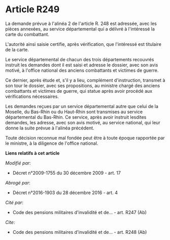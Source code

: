 # Article R249

La demande prévue à l'alinéa 2 de l'article R. 248 est adressée, avec les pièces annexées, au service départemental qui a
délivré à l'intéressé la carte du combattant.

L'autorité ainsi saisie certifie, après vérification, que l'intéressé est titulaire de la carte. 

Le service départemental de chacun des trois départements recouvrés instruit les demandes dont il est saisi et adresse le
dossier, avec son avis motivé, à l'office national des anciens combattants et victimes de guerre. 

Ce dernier, après étude et, s'il y a lieu, complément d'instruction, transmet à son tour le dossier, avec ses propositions,
au ministre chargé des anciens combattants et victimes de guerre, qui statue après avoir procédé aux vérifications
nécessaires. 

Les demandes reçues par un service départemental autre que celui de la Moselle, du Bas-Rhin ou du Haut-Rhin sont transmises
au service départemental du Bas-Rhin. Ce service, après avoir instruit lesdites demandes, les adresse, avec son avis motivé,
au service national, qui leur donne la suite prévue à l'alinéa précédent. 

Toute décision reconnue mal fondée peut être à toute époque rapportée par le ministre, à la diligence de l'office national.

**Liens relatifs à cet article**

_Modifié par_:

  - Décret n°2009-1755 du 30 décembre 2009 - art. 17

_Abrogé par_:

  - Décret n°2016-1903 du 28 décembre 2016 - art. 4

_Cité par_:

  - Code des pensions militaires d'invalidité et de... - art. R247 (Ab)

_Cite_:

  - Code des pensions militaires d'invalidité et de... - art. R248 (Ab)
